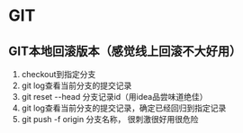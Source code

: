 # GIT

## GIT本地回滚版本（感觉线上回滚不大好用）

1. checkout到指定分支
2. git log查看当前分支的提交记录
3. git reset --head 分支记录id（用idea品尝味道绝佳）
4. git log查看当前分支的提交记录，确定已经回归到指定记录
5. git push -f origin 分支名称， 很刺激很好用很危险